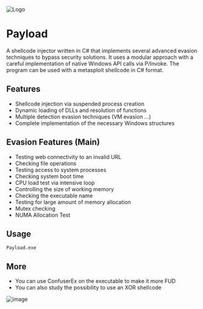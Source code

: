 
![Logo](https://media.licdn.com/dms/image/v2/D4D12AQEa_J0dinoDtA/article-cover_image-shrink_720_1280/article-cover_image-shrink_720_1280/0/1721187455024?e=2147483647&v=beta&t=OtHRrGsNAtI5sZkYV9Uu0D-Q8JAcbUYymXGepoRxwQs)

# Payload

A shellcode injector written in C# that implements several advanced evasion techniques to bypass security solutions. It uses a modular approach with a careful implementation of native Windows API calls via P/Invoke. The program can be used with a metasploit shellcode in C# format.

## Features

- Shellcode injection via suspended process creation
- Dynamic loading of DLLs and resolution of functions
- Multiple detection evasion techniques (VM evasion ...)
- Complete implementation of the necessary Windows structures

## Evasion Features (Main)

- Testing web connectivity to an invalid URL
- Checking file operations
- Testing access to system processes
- Checking system boot time
- CPU load test via intensive loop
- Controlling the size of working memory
- Checking the executable name
- Testing for large amount of memory allocation
- Mutex checking
- NUMA Allocation Test

  
## Usage

```
Payload.exe
```


## More

- You can use ConfuserEx on the executable to make it more FUD 
- You can also study the possibility to use an XOR shellcode

![image](https://github.com/user-attachments/assets/52dcdd6f-ab22-4797-aaeb-338f99977d63)
